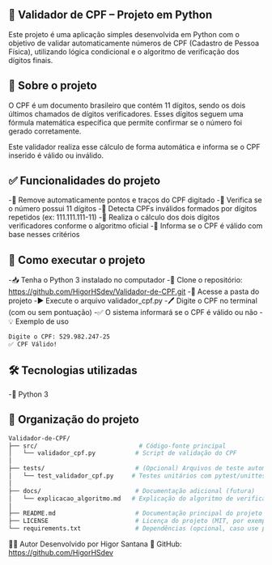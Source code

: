 ## 🧾 Validador de CPF – Projeto em Python

Este projeto é uma aplicação simples desenvolvida em Python com o objetivo de validar automaticamente números de CPF (Cadastro de Pessoa Física), utilizando lógica condicional e o algoritmo de verificação dos dígitos finais.

## 📌 Sobre o projeto
O CPF é um documento brasileiro que contém 11 dígitos, sendo os dois últimos chamados de dígitos verificadores. Esses dígitos seguem uma fórmula matemática específica que permite confirmar se o número foi gerado corretamente.

Este validador realiza esse cálculo de forma automática e informa se o CPF inserido é válido ou inválido.


## ✅ Funcionalidades do projeto
-🧹 Remove automaticamente pontos e traços do CPF digitado
-🔢 Verifica se o número possui 11 dígitos
-🚫 Detecta CPFs inválidos formados por dígitos repetidos (ex: 111.111.111-11)
-🧠 Realiza o cálculo dos dois dígitos verificadores conforme o algoritmo oficial
-📣 Informa se o CPF é válido com base nesses critérios


## 🚀 Como executar o projeto
-📥 Tenha o Python 3 instalado no computador
-🔗 Clone o repositório:
https://github.com/HigorHSdev/Validador-de-CPF.git
-📂 Acesse a pasta do projeto
-▶️ Execute o arquivo validador_cpf.py
-🖊️ Digite o CPF no terminal (com ou sem pontuação)
-✅ O sistema informará se o CPF é válido ou não
-💡 Exemplo de uso
```bash
Digite o CPF: 529.982.247-25  
✅ CPF Válido!
```

## 🛠️ Tecnologias utilizadas
-🐍 Python 3


## 📂 Organização do projeto
```bash
Validador-de-CPF/
├── src/                            # Código-fonte principal
│   └── validador_cpf.py           # Script de validação do CPF
│
├── tests/                         # (Opcional) Arquivos de teste automatizado
│   └── test_validador_cpf.py     # Testes unitários com pytest/unittest
│
├── docs/                          # Documentação adicional (futura)
│   └── explicacao_algoritmo.md   # Explicação do algoritmo de verificação
│
├── README.md                      # Documentação principal do projeto
├── LICENSE                        # Licença do projeto (MIT, por exemplo)
└── requirements.txt               # Dependências (opcional, caso use pacotes)

```


👨‍💻 Autor
Desenvolvido por Higor Santana
🔗 GitHub: https://github.com/HigorHSdev
